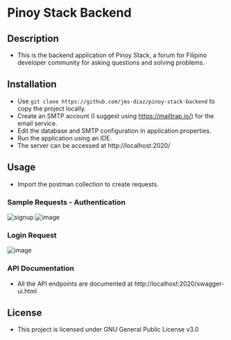 # Pinoy Stack Backend

## Description
- This is the backend application of Pinoy Stack, a forum for Filipino developer community for asking questions and solving problems.


## Installation
- Use `git clone https://github.com/jms-diaz/pinoy-stack-backend` to copy the project locally.
- Create an SMTP account (I suggest using https://mailtrap.io/) for the email service.
- Edit the database and SMTP configuration in application.properties.
- Run the application using an IDE.
- The server can be accessed at http://localhost:2020/


## Usage
- Import the postman collection to create requests.

### Sample Requests - Authentication
![signup](https://user-images.githubusercontent.com/78418280/125381959-6a848980-e3c7-11eb-8326-9c64a12bf852.PNG)
![image](https://user-images.githubusercontent.com/78418280/125382068-9273ed00-e3c7-11eb-8ebc-0bfac4166f0b.png)

### Login Request
![image](https://user-images.githubusercontent.com/78418280/125382374-2645b900-e3c8-11eb-8551-791f77749752.png)

### API Documentation
- All the API endpoints are documented at http://localhost:2020/swagger-ui.html


## License
- This project is licensed under GNU General Public License v3.0
